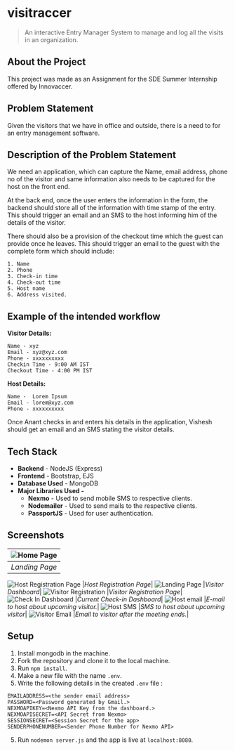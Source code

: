 # visitraccer
> An interactive Entry Manager System to manage and log all the visits in an organization. 

## About the Project

This project was made as an Assignment for the SDE Summer Internship offered by Innovaccer.

## Problem Statement

Given the visitors that we have in office and outside, there is a need to for an entry management software.

## Description of the Problem Statement

We need an application, which can capture the Name, email address, phone no of the visitor and same information also needs to be captured for the host on the front end.

At the back end, once the user enters the information in the form, the backend should store all of the information with time stamp of the entry. This should trigger an email and an SMS to the host informing him of the details of the visitor.

There should also be a provision of the checkout time which the guest can provide once he leaves. This should trigger an email to the guest with the complete form which should include:

```
1. Name
2. Phone
3. Check-in time
4. Check-out time
5. Host name
6. Address visited.
```

## Example of the intended workflow

**Visitor Details:**

```
Name - xyz
Email - xyz@xyz.com
Phone - xxxxxxxxxx
Checkin Time - 9:00 AM IST
Checkout Time - 4:00 PM IST
```

**Host Details:**

```
Name -  Lorem Ipsum
Email - lorem@xyz.com
Phone - xxxxxxxxxx
```

Once Anant checks in and enters his details in the application, Vishesh should get an email and an SMS stating the visitor details.

## Tech Stack

- **Backend** - NodeJS (Express)
- **Frontend** - Bootstrap, EJS
- **Database Used** - MongoDB
- **Major Libraries Used -**
  - **Nexmo** - Used to send mobile SMS to respective clients.
  - **Nodemailer** - Used to send mails to the respective clients.
  - **PassportJS** - Used for user authentication.

## Screenshots

|![Home Page](./public/screenshots/index.png)|
|:-------:|
|*Landing Page*|
![Host Registration Page](./public/screenshots/hostregistration.png)
|*Host Registration Page*|
![Landing Page](./public/screenshots/visitordashboard.png)
|*Visitor Dashboard*|
![Visitor Registration](./public/screenshots/visitorregistration.png)
|*Visitor Registration Page*|
![Check In Dashboard](./public/screenshots/checkindashboard.png)
|*Current Check-in Dashboard*|
![Host email](./public/screenshots/hostemail.png)
|*E-mail to host about upcoming visitor.*|
![Host SMS](./public/screenshots/hostsms.jpg)
|*SMS to host about upcoming visitor*|
![Visitor Email](./public/screenshots/visitoremail.jpg)
|*Email to visitor after the meeting ends.*|

## Setup

1. Install mongodb in the machine.
2. Fork the repository and clone it to the local machine.
3. Run `npm install`.
4. Make a new file with the name `.env`.
5. Write the following details in the created `.env` file :

```
EMAILADDRESS=<the sender email address>
PASSWORD=<Password generated by Gmail.>
NEXMOAPIKEY=<Nexmo API Key from the dashboard.>
NEXMOAPISECRET=<API Secret from Nexmo>
SESSIONSECRET=<Session Secret for the app>
SENDERPHONENUMBER=<Sender Phone Number for Nexmo API>
```

5. Run `nodemon server.js` and the app is live at `localhost:8080`.

